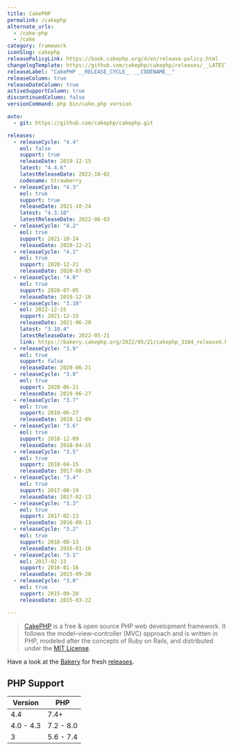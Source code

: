 ```yaml
---
title: CakePHP
permalink: /cakephp
alternate_urls:
  - /cake-php
  - /cake
category: framework
iconSlug: cakephp
releasePolicyLink: https://book.cakephp.org/4/en/release-policy.html
changelogTemplate: https://github.com/cakephp/cakephp/releases/__LATEST__
releaseLabel: "CakePHP __RELEASE_CYCLE__ __CODENAME__"
releaseColumn: true
releaseDateColumn: true
activeSupportColumn: true
discontinuedColumn: false
versionCommand: php bin/cake.php version

auto:
  - git: https://github.com/cakephp/cakephp.git

releases:
  - releaseCycle: "4.4"
    eol: false
    support: true
    releaseDate: 2019-12-15
    latest: "4.4.6"
    latestReleaseDate: 2022-10-02
    codename: Strawberry
  - releaseCycle: "4.3"
    eol: true
    support: true
    releaseDate: 2021-10-24
    latest: "4.3.10"
    latestReleaseDate: 2022-06-03
  - releaseCycle: "4.2"
    eol: true
    support: 2021-10-24
    releaseDate: 2020-12-21
  - releaseCycle: "4.1"
    eol: true
    support: 2020-12-21
    releaseDate: 2020-07-05
  - releaseCycle: "4.0"
    eol: true
    support: 2020-07-05
    releaseDate: 2019-12-16
  - releaseCycle: "3.10"
    eol: 2022-12-15
    support: 2021-12-15
    releaseDate: 2021-06-20
    latest: "3.10.4"
    latestReleaseDate: 2022-05-21
    link: https://bakery.cakephp.org/2022/05/21/cakephp_3104_released.html
  - releaseCycle: "3.9"
    eol: true
    support: false
    releaseDate: 2020-06-21
  - releaseCycle: "3.8"
    eol: true
    support: 2020-06-21
    releaseDate: 2019-06-27
  - releaseCycle: "3.7"
    eol: true
    support: 2019-06-27
    releaseDate: 2018-12-09
  - releaseCycle: "3.6"
    eol: true
    support: 2018-12-09
    releaseDate: 2018-04-15
  - releaseCycle: "3.5"
    eol: true
    support: 2018-04-15
    releaseDate: 2017-08-19
  - releaseCycle: "3.4"
    eol: true
    support: 2017-08-19
    releaseDate: 2017-02-13
  - releaseCycle: "3.3"
    eol: true
    support: 2017-02-13
    releaseDate: 2016-08-13
  - releaseCycle: "3.2"
    eol: true
    support: 2016-08-13
    releaseDate: 2016-01-16
  - releaseCycle: "3.1"
    eol: 2017-02-13
    support: 2016-01-16
    releaseDate: 2015-09-20
  - releaseCycle: "3.0"
    eol: true
    support: 2015-09-20
    releaseDate: 2015-03-22

---
```


> [CakePHP](https://cakephp.org/) is a free & open source PHP web development framework.  It follows the model–view–controller (MVC) approach and is written in PHP, modeled after the concepts of Ruby on Rails, and distributed under the [MIT License](https://en.wikipedia.org/wiki/MIT_License).

Have a look at the [Bakery](https://bakery.cakephp.org/) for fresh [releases](https://bakery.cakephp.org/categories/release.html).
  
## PHP Support

Version    | PHP
-----------|-----------
4.4        | 7.4+
4.0 - 4.3  | 7.2 - 8.0
3          | 5.6 - 7.4
 
  
